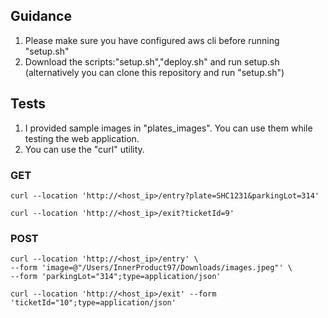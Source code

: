 ## Guidance
1. Please make sure you have configured aws cli before running "setup.sh"
2. Download the scripts:"setup.sh","deploy.sh" and run setup.sh (alternatively you can clone this repository and run "setup.sh")

## Tests
1. I provided sample images in "plates_images". You can use them while testing the web application.
2. You can use the "curl" utility.
### GET
```
curl --location 'http://<host_ip>/entry?plate=SHC1231&parkingLot=314'
```
```
curl --location 'http://<host_ip>/exit?ticketId=9'
```
### POST
```
curl --location 'http://<host_ip>/entry' \
--form 'image=@"/Users/InnerProduct97/Downloads/images.jpeg"' \
--form 'parkingLot="314";type=application/json'
```
```
curl --location 'http://<host_ip>/exit' --form 'ticketId="10";type=application/json'
```
